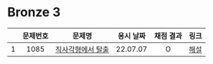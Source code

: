 # Bronze 3
||문제번호|문제명|응시 날짜|채점 결과|링크|
|:-:|:--:|:--:|:---:|:---:|:-|
|1|1085|[직사각형에서 탈출](./1085.js)|22.07.07|O|[해설](https://velog.io/@muz/%EB%B0%B1%EC%A4%80node.js-1085%EB%B2%88-%EC%A7%81%EC%82%AC%EA%B0%81%ED%98%95%EC%97%90%EC%84%9C-%ED%83%88%EC%B6%9C-Math.min)|
